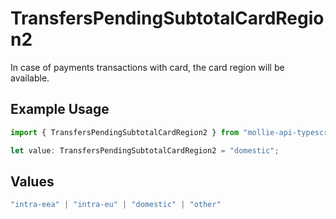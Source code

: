 # TransfersPendingSubtotalCardRegion2

In case of payments transactions with card, the card region will be available.

## Example Usage

```typescript
import { TransfersPendingSubtotalCardRegion2 } from "mollie-api-typescript/models/operations";

let value: TransfersPendingSubtotalCardRegion2 = "domestic";
```

## Values

```typescript
"intra-eea" | "intra-eu" | "domestic" | "other"
```